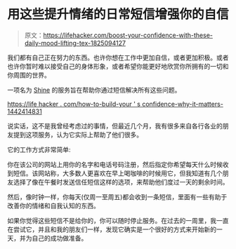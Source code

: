 # 用这些提升情绪的日常短信增强你的自信

> 原文：<https://lifehacker.com/boost-your-confidence-with-these-daily-mood-lifting-tex-1825094127>

我们都有自己正在努力的东西。也许你想在工作中更加自信，或者更加积极。或者也许你暂时难以接受自己的身体形象，或者希望你能更好地欣赏你所拥有的一切和你周围的世界。



一项名为 [Shine](https://www.shinetext.com/) 的服务旨在帮助你通过短信解决所有这些问题。

[https://life hacker . com/how-to-build-your ' s confidence-why-it-matters-1442414831](https://lifehacker.com/how-to-build-your-confidence-and-why-it-matters-1442414831)

说实话，这不是我曾经考虑过的事情，但最近几个月，我有很多来自各行各业的朋友提到这项服务，认为它实际上帮助了他们很多。

它的工作方式非常简单:

你在该公司的网站上用你的名字和电话号码注册，然后指定你希望每天什么时候收到短信。该网站称，大多数人更喜欢在早上喝咖啡的时候用它，但我知道有几个朋友选择了像在午餐时发送信任短信这样的选项，来帮助他们度过一天的剩余时间。

然后，像时钟一样，你每天(仅周一至周五)都会收到一条短信，里面有一些有助于改善你的情绪和自我认知的东西。

如果你觉得这些短信不是给你的，你可以随时停止服务。在过去的一周里，我一直在尝试它，并且和我的朋友们一样，发现它确实是一个很好的方式来开始新的一天，并为自己的成功做准备。